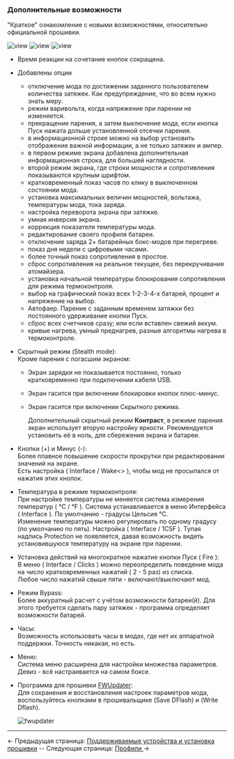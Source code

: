 ### Дополнительные возможности ###
"Краткое" ознакомление с новыми возможностями, относительно официальной прошивки.

![view](https://i.imgur.com/6RuMHxN.png) ![view](https://i.imgur.com/PXYP2dt.png) ![view](https://i.imgur.com/jfdVTgT.png)
* Время реакции на сочетание кнопок сокращена.  
* Добавлены опции
  - отключение мода по достижении заданного пользователем количества затяжек. Как предупреждение, что во всем нужно знать меру.
  - режим варивольта, когда напряжение при парении не изменяется.
  - прекращение парения, а затем выключение мода, если кнопка Пуск нажата дольше установленной отсечки парения.
  - в информационной строке можно на выбор установить отображение важной информации, а не только затяжек и ампер.
  - в первом режиме экрана добавлена дополнительная информационная строка, для большей наглядности.
  - второй режим экрана, где строки мощности и сопротивления показываются крупным шрифтом.
  - кратковременный показ часов по клику в выключенном состоянии мода.
  - установка максимальных величин мощностей, вольтажа, температуры мода, тока заряда.
  - настройка переворота экрана при затяжке.
  - умная инверсия экрана.
  - коррекция показателя температуры мода.
  - редактирование своего профиля батареи.
  - отключение заряда 2+ батарейных бокс-модов при перегреве.
  - показ дня недели с цифровыми часами.
  - более точный показ сопротивления в простое.
  - сброс сопротивления на реальное текущее, без перекручивания атомайзера.
  - установка начальной температуры блокирования сопротивления для режима термоконтроля. 
  - выбор на графический показ всех 1-2-3-4-х батарей, процент и напряжение на выбор.
  - Автофаер. Парение с заданным временем затяжки без постоянного удерживание кнопки Пуск.
  - сброс всех счетчиков сразу; или если вставлен свежий аккум.
  - кривые нагрева, умный преднагрев, разные алгоритмы нагрева в термоконтроле.

* Скрытный режим (Stealth mode):  
  Кроме парения с погасшим экраном:  
  - Экран зарядки не показывается постоянно, только кратковременно при подключении кабеля USB.  
  - Экран гасится при включении блокировки кнопок плюс-минус.  
  - Экран гасится при включении Скрытного режима.

	Дополнительный скрытный режим **Контраст**, в режиме парения экран использует вторую настройку яркости. Рекомендуется установить её в ноль, для сбережения экрана и батареи.
  

* Кнопки (+) и Минус (-):  
  Более плавное повышение скорости прокрутки при редактировании значений на экране.  
  Есть настройка ( Interface / Wake<> ), чтобы мод не просыпался от нажатия этих кнопок.
  

* Температура в режиме термоконтроля:  
При настройке температуры не меняется система измерения температур ( °C / °F ). Система устанавливается в меню Интерфейса ( Interface ). По умолчанию - градусы Цельсия °C.  
  Изменение температуры можно регулировать по одному градусу (по умолчанию по пять). Настройка ( Interface / 1C5F ).
  Тупая надпись Protection не появляется, давая возможность видеть установившуюся температуру на экране при парении.
  

* Установка действий на многократное нажатие кнопки Пуск ( Fire ):  
В меню ( Interface / Clicks ) можно переопределить поведение мода на число кратковременных нажатий ( 2 - 5 раз) из списка.  
  Любое число нажатий свыше пяти - включают/выключают мод.
  

* Режим Bypass:  
Более аккуратный расчет с учётом возможности батареи(й). Для этого требуется сделать пару затяжек - программа определяет возможности батарей.
  

* Часы:  
Возможность использовать часы в модах, где нет их аппаратной поддержки. Точность никакая, но есть.
  

* Меню:  
Система меню расширена для настройки множества параметров. Девиз - всё настраивается на самом боксе.
  

* Программа для прошивки [FWUpdater](https://www.dropbox.com/s/qbymcwthnahmles/VTCFont.rar?dl=1):  
Для сохранения и восстановления настроек параметров мода, воспользуйтесь кнопками в прошивальщике (Save DFlash) и (Write Dflash).

	![fwupdater](https://i.imgur.com/SOMc7C9.png)

-----

← Предыдущая страница: [Поддерживаемые устройства и установка прошивки](usageandcompatibility_ru.md) --  Следующая страница: [Профили ](profiles_ru.md)→
